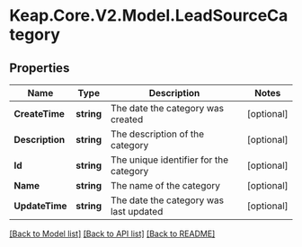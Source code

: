 # Keap.Core.V2.Model.LeadSourceCategory

## Properties

Name | Type | Description | Notes
------------ | ------------- | ------------- | -------------
**CreateTime** | **string** | The date the category was created | [optional] 
**Description** | **string** | The description of the category | [optional] 
**Id** | **string** | The unique identifier for the category | [optional] 
**Name** | **string** | The name of the category | [optional] 
**UpdateTime** | **string** | The date the category was last updated | [optional] 

[[Back to Model list]](../README.md#documentation-for-models) [[Back to API list]](../README.md#documentation-for-api-endpoints) [[Back to README]](../README.md)

